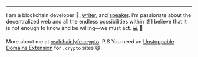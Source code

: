 


<hr />

I am a blockchain developer 👾, [writer](https://realchainlife.github.io/blog/archive), and [speaker](https://realchainlife.github.io/portfolio/speaking). I’m passionate about the decentralized web and all the endless possibilities within it! I believe that it is not enough to know and be willing—we must act. 💻 🔭 

More about me at [realchainlyfe.crypto](https://realchainlyfe.crypto). P.S You need an [Unstoppable Domains Extension](https://unstoppabledomains.com/extension) for `.crypto` sites 😄.

<!--
**realChainLife/realChainLife** is a ✨ _special_ ✨ repository because its `README.md` (this file) appears on your GitHub profile.

Here are some ideas to get you started:

- 🔭 I’m currently working on ...
- 🌱 I’m currently learning ...
- 👯 I’m looking to collaborate on ...
- 🤔 I’m looking for help with ...
- 💬 Ask me about ...
- 📫 How to reach me: ...
- 😄 Pronouns: ...
- ⚡ Fun fact: ...
-->
